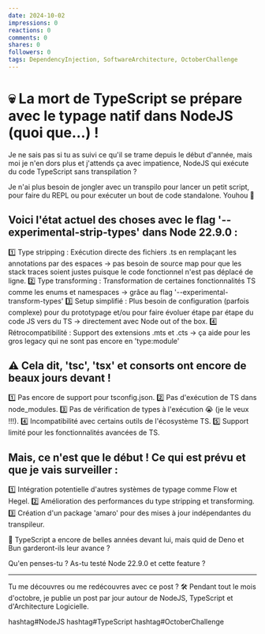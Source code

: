 ```yaml
---
date: 2024-10-02
impressions: 0
reactions: 0
comments: 0
shares: 0
followers: 0
tags: DependencyInjection, SoftwareArchitecture, OctoberChallenge
---
```


# 💀 La mort de TypeScript se prépare avec le typage natif dans NodeJS (quoi que...) !

Je ne sais pas si tu as suivi ce qu'il se trame depuis le début d'année, mais moi je n'en dors plus et j'attends ça avec impatience, NodeJS qui exécute du code TypeScript sans transpilation ?

Je n'ai plus besoin de jongler avec un transpilo pour lancer un petit script, pour faire du REPL ou pour exécuter un bout de code standalone. Youhou 🎉

## Voici l'état actuel des choses avec le flag '--experimental-strip-types' dans Node 22.9.0 :

1️⃣ Type stripping : Exécution directe des fichiers .ts en remplaçant les annotations par des espaces -> pas besoin de source map pour que les stack traces soient justes puisque le code fonctionnel n'est pas déplacé de ligne.
2️⃣ Type transforming : Transformation de certaines fonctionnalités TS comme les enums et namespaces -> grâce au flag '--experimental-transform-types'
3️⃣ Setup simplifié : Plus besoin de configuration (parfois complexe) pour du prototypage et/ou pour faire évoluer étape par étape du code JS vers du TS -> directement avec Node out of the box.
4️⃣ Rétrocompatibilité : Support des extensions .mts et .cts -> ça aide pour les gros legacy qui ne sont pas encore en 'type:module'

## ⚠️ Cela dit, 'tsc', 'tsx' et consorts ont encore de beaux jours devant !

1️⃣ Pas encore de support pour tsconfig.json.
2️⃣ Pas d'exécution de TS dans node_modules.
3️⃣ Pas de vérification de types à l'exécution 😭 (je le veux !!!).
4️⃣ Incompatibilité avec certains outils de l'écosystème TS.
5️⃣ Support limité pour les fonctionnalités avancées de TS.

## Mais, ce n'est que le début ! Ce qui est prévu et que je vais surveiller :

1️⃣ Intégration potentielle d'autres systèmes de typage comme Flow et Hegel.
2️⃣ Amélioration des performances du type stripping et transforming.
3️⃣ Création d'un package 'amaro' pour des mises à jour indépendantes du transpileur.

🥰 TypeScript a encore de belles années devant lui, mais quid de Deno et Bun garderont-ils leur avance ?

Qu'en penses-tu ? As-tu testé Node 22.9.0 et cette feature ?

---

Tu me découvres ou me redécouvres avec ce post ?
🛠️ Pendant tout le mois d'octobre, je publie un post par jour autour de NodeJS, TypeScript et d'Architecture Logicielle.

hashtag#NodeJS hashtag#TypeScript hashtag#OctoberChallenge
